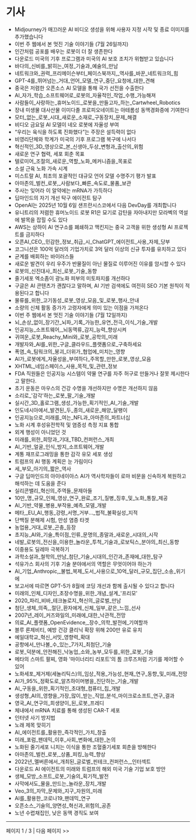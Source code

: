 # 기사

- Midjourney가 매끄러운 AI 비디오 생성을 위해 사용자 지정 시작 및 종료 이미지를 추가했습니다
- 이번 주 웹에서 본 멋진 기술 이야기들 (7월 26일까지)
- 인간처럼 공포를 배우는 로봇이 더 잘 생존한다
- 다운로드 미국의 기후 프로그램과 미국의 AI 보호 조치가 위협받고 있습니다
- 바다의_신비를_밝히는_여정_기술과_예술의_만남
- 네트워크와_권력_프리메이슨부터_페이스북까지,_역사를_바꾼_네트워크의_힘
- GPT-4를_뛰어넘는_거대_언어_모델_연구_중단_요청에_대한_견해
- 중국은 저렴한 오픈소스 AI 모델을 통해 국가 선전을 수출한다
- AI_자가_학습_소프트웨어로_로봇의_자율적인_작업_수행_가능해져
- 사람들이_사랑하는_휴머노이드_로봇을_만들고자_하는_Cartwheel_Robotics
- 장내 미생물 대사산물 이미다졸 프로피오네이트는 아테롬성 동맥경화증에 기여한다
- 모터_없는_로봇_시대_새로운_소재로_구동장치_문제_해결
- 비디오 금요일 AI 모델이 네오 로봇에 자율성 부여
- “우리는 육식을 하도록 진화했다”는 주장은 설득력이 없다
- 비영리단체와 학계가 미국의 기후 프로그램 복구에 나서다
- 혁신적인_3D_영상으로_본_신생아_두상_변형과_출산의_위험
- 새로운 연구 협력, 세포 회춘 목표
- 텔로미어_조절의_새로운_역할_노화_메커니즘을_목표로
- 소설 근육 노화 가속 시계
- 미스트랄 AI, 최초의 포괄적인 대규모 언어 모델 수명주기 평가 발표
- 아마존의_벌컨_로봇,_사람보다_빠른_속도로_물품_보관
- 주사는 잊어라 이 알약에는 mRNA가 가득하다
- 딥마인드의 자기 개선 탁구 에이전트 탐구
- OpenAI는 2025년 10월 6일 샌프란시스코에서 다음 DevDay를 개최합니다
- 유니트리의 저렴한 휴머노이드 로봇 R1은 묘기로 감탄을 자아내지만 모라벡의 역설에 발목을 잡힐 수도 있다
- AWS는 상하이 AI 연구소를 폐쇄하고 맥킨지는 중국 고객을 위한 생성형 AI 프로젝트를 금지하다
- 오픈AI_CEO,_민감한_정보_취급_시_ChatGPT_에이전트_사용_자제_당부
- 코그니션은 100억 달러의 기업가치로 3억 달러 이상의 신규 투자를 유치하고 있다
- 균계를 배회하는 바이러스들
- 새로운 발견이 우리 우주가 반물질이 아닌 물질로 이루어진 이유를 암시할 수 있다
- 로봇의_신진대사_최신_로봇_기술_동향
- 줄기세포 엑소좀이 광노화 피부의 미토파지를 개선하다
- 구글은 AI 콘텐츠가 괜찮다고 말하며, AI 기반 검색에도 여전히 SEO 기본 원칙이 적용된다고 합니다
- 물류를_위한_고기동성_로봇_영상_모음_및_로봇_행사_안내
- 소량의 신체 활동 증가가 고령자에게 의미 있는 이점을 가져온다
- 이번 주 웹에서 본 멋진 기술 이야기들 (7월 12일까지)
- 뇌_손상_없이_장기간_뇌파_기록_가능한_유연_전극_이식_기술_개발
- 인공지능_소프트웨어,_뇌동맥류_감지_능력_향상시켜
- 귀여운_로봇_Reachy_Mini와_로봇_공학의_미래
- 개발자와_AI를_위한_구글_클라우드_플랫폼으로_구축하세요
- 폭염_속_팀워크의_붕괴_더위가_협업에_미치는_영향
- AI가_로봇에게_자율성을_부여하다_주목할_만한_로봇_영상_모음
- XHTML_네임스페이스_사용_목적_및_관련_정보
- FDA 직원들은 인공지능 시스템이 약물 연구를 자주 허구로 만들거나 잘못 제시한다고 말한다.
- 초기 운동은 마우스의 건강 수명을 개선하지만 수명은 개선하지 않음
- 소리로_'감각'하는_로봇_팔_기술_개발
- 실시간_3D_홀로그램_생성_가능한_획기적인_AI_기술_개발
- 인도네시아에서_발견된_두_종의_새로운_해양_달팽이
- 인공지능으로_미래를_여는_NFL과_아마존의_파트너십
- 노화 시계 후성유전학적 및 염증성 측정 지표 통합
- 외계 행성이 아니었던 것
- 미래를_위한_희망과_기대_TBD_컨퍼런스_개최
- AI_기반_얼굴_인식_방지_소프트웨어_개발
- 계통 재프로그래밍을 통한 감각 유모 세포 생성
- 트럼프의 AI 행동 계획은 눈 가림이다
- 세_부모_아기의_짧은_역사
- 구글 딥마인드의 아이네이아스 AI가 역사학자들이 로마 비문을 신속하게 복원하고 해석하는 데 도움을 준다
- 실리콘밸리_혁신의_주역들_문제아들
- 10만_명_규모_인체_영상_연구_완료_조기_질병_징후_및_노화_통찰_제공
- AI_기반_약물_병용_부작용_예측_모델_개발
- 메타,_EU_AI_행동_강령_서명_거부…_법적_불확실성_지적
- 단백질 분해제 시험, 만성 염증 타겟
- 농업용_거대_로봇_곤충_등장
- 초지능_AI와_기술_특이점_인류_문명의_종말과_새로운_시대의_시작
- 네발_로봇의_전신을_이용한_놀라운_투척_기술과_로보틱스_분야의_최신_동향
- 이중용도 딜레마 극복하기
- 과학소설과_철학의_만남_첨단_기술_시대의_인간과_존재에_대한_탐구
- 석유가스 회사의 기후 기술 분야에서의 역할은 무엇이어야 하는가
- AI_기업_Anthropic,_불법_복제_도서_사용으로_10억_달러_규모_집단_소송_위기에
- 보고서에 따르면 GPT-5가 8월에 코딩 개선과 함께 출시될 수 있다고 합니다
- 미래의_인체_디자인_초장수명을_위한_개념_설계_'프리모'
- 2020_파리_비바_테크놀로지_혁신의_글로벌_만남
- 첨단_생체_의족,_절단_환자에게_신체_일부_같은_느낌_선사
- 2007년_레이_커즈와일의_미래에_대한_낙관적_전망
- 의료_AI_플랫폼_OpenEvidence,_장수_의학_발전에_기여할까
- 블루 론제비티, 예방 건강 클리닉 확장 위해 200만 유로 유치
- 예일대학교_혁신_서밋_영향력_확대
- 공항에서_만나볼_수_있는_7가지_최첨단_기술
- 로봇_덕분에_안전해진_낙농업_소와_농부_모두를_위한_로봇_기술
- 메타의 스마트 팔찌, 영화 '마이너리티 리포트'의 톰 크루즈처럼 기기를 제어할 수 있어
- 노화세포_제거제(세놀리틱스)의_임상_적용_가능성_현재_연구_동향_및_미래_전망
- AI가_95%_정확도로_알츠하이머병을_진단하는_기술_개발
- AI_구동을_위한_획기적인_초대형_컴퓨터_칩_개발
- 생성형_AI의_영향을_가장_많이_받는_직업_분석_마이크로소프트_연구_결과
- 영국_AI_연구의_희생양이_된_로봇_프레디
- 체내에서 mRNA 치료를 통해 생성된 CAR-T 세포
- 인터넷 사기 방지법
- 노래 제목 맞히기
- AI_에이전트를_활용한_즉각적인_가치_창출
- 미래_포럼_팬데믹_이후_사회_변화에_대한_논의
- 노화된 줄기세포 니치는 이식을 통한 조혈줄기세포 회춘을 방해한다
- 아마존의_벌컨_로봇,_상품_피킹_능력_향상
- 2022년_멜버른에서_개최된_글로벌_핀테크_컨퍼런스,_인터섹트
- 다운로드 AI 에이전트의 미래와 트럼프의 해외 미국 기술 기업 보호 방안
- 생체_모방_소프트_로봇_기술의_획기적_발전
- 사막에서도_물을_만드는_놀라운_장치_개발
- Veo_3의_자막_문제와_지구_자원의_미래
- AI를_활용한_코로나19_팬데믹_연구
- 오픈소스_기술의_양면성_혁신과_위험의_공존
- 노년 수렵채집인, 낮은 동맥 경직도 보여

---
페이지 1 / 3  |  다음 페이지 >>